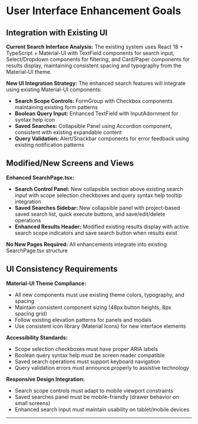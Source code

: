 # User Interface Enhancement Goals

## Integration with Existing UI

**Current Search Interface Analysis:**
The existing system uses React 18 + TypeScript + Material-UI with TextField components for search input, Select/Dropdown components for filtering, and Card/Paper components for results display, maintaining consistent spacing and typography from the Material-UI theme.

**New UI Integration Strategy:**
The enhanced search features will integrate using existing Material-UI components:
- **Search Scope Controls:** FormGroup with Checkbox components maintaining existing form patterns
- **Boolean Query Input:** Enhanced TextField with InputAdornment for syntax help icon
- **Saved Searches:** Collapsible Panel using Accordion component, consistent with existing expandable content
- **Query Validation:** Alert/Snackbar components for error feedback using existing notification patterns

## Modified/New Screens and Views

**Enhanced SearchPage.tsx:**
- **Search Control Panel:** New collapsible section above existing search input with scope selection checkboxes and query syntax help tooltip integration
- **Saved Searches Sidebar:** New collapsible panel with project-based saved search list, quick execute buttons, and save/edit/delete operations
- **Enhanced Results Header:** Modified existing results display with active search scope indicators and save search button when results exist

**No New Pages Required:** All enhancements integrate into existing SearchPage.tsx structure

## UI Consistency Requirements

**Material-UI Theme Compliance:**
- All new components must use existing theme colors, typography, and spacing
- Maintain consistent component sizing (48px button heights, 8px spacing grid)
- Follow existing elevation patterns for panels and modals
- Use consistent icon library (Material Icons) for new interface elements

**Accessibility Standards:**
- Scope selection checkboxes must have proper ARIA labels
- Boolean query syntax help must be screen reader compatible  
- Saved search operations must support keyboard navigation
- Query validation errors must announce properly to assistive technology

**Responsive Design Integration:**
- Search scope controls must adapt to mobile viewport constraints
- Saved searches panel must be mobile-friendly (drawer behavior on small screens)
- Enhanced search input must maintain usability on tablet/mobile devices

---

